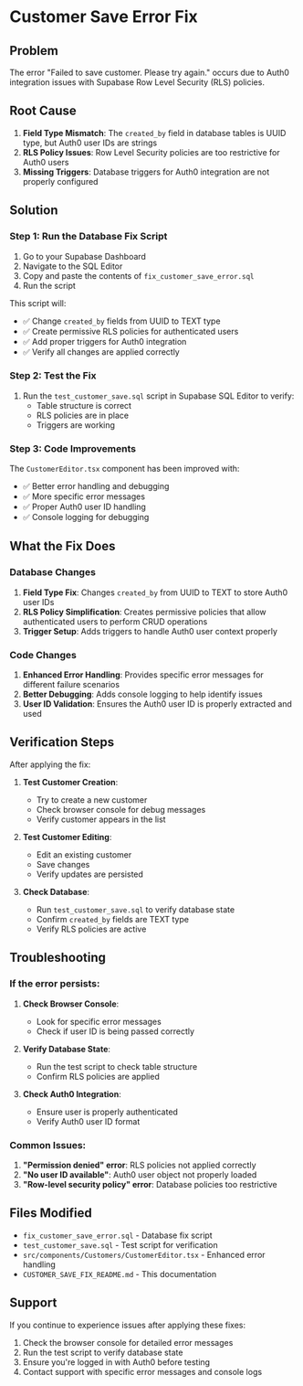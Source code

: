 # Customer Save Error Fix

## Problem
The error "Failed to save customer. Please try again." occurs due to Auth0 integration issues with Supabase Row Level Security (RLS) policies.

## Root Cause
1. **Field Type Mismatch**: The `created_by` field in database tables is UUID type, but Auth0 user IDs are strings
2. **RLS Policy Issues**: Row Level Security policies are too restrictive for Auth0 users
3. **Missing Triggers**: Database triggers for Auth0 integration are not properly configured

## Solution

### Step 1: Run the Database Fix Script

1. Go to your Supabase Dashboard
2. Navigate to the SQL Editor
3. Copy and paste the contents of `fix_customer_save_error.sql`
4. Run the script

This script will:
- ✅ Change `created_by` fields from UUID to TEXT type
- ✅ Create permissive RLS policies for authenticated users
- ✅ Add proper triggers for Auth0 integration
- ✅ Verify all changes are applied correctly

### Step 2: Test the Fix

1. Run the `test_customer_save.sql` script in Supabase SQL Editor to verify:
   - Table structure is correct
   - RLS policies are in place
   - Triggers are working

### Step 3: Code Improvements

The `CustomerEditor.tsx` component has been improved with:
- ✅ Better error handling and debugging
- ✅ More specific error messages
- ✅ Proper Auth0 user ID handling
- ✅ Console logging for debugging

## What the Fix Does

### Database Changes
1. **Field Type Fix**: Changes `created_by` from UUID to TEXT to store Auth0 user IDs
2. **RLS Policy Simplification**: Creates permissive policies that allow authenticated users to perform CRUD operations
3. **Trigger Setup**: Adds triggers to handle Auth0 user context properly

### Code Changes
1. **Enhanced Error Handling**: Provides specific error messages for different failure scenarios
2. **Better Debugging**: Adds console logging to help identify issues
3. **User ID Validation**: Ensures the Auth0 user ID is properly extracted and used

## Verification Steps

After applying the fix:

1. **Test Customer Creation**:
   - Try to create a new customer
   - Check browser console for debug messages
   - Verify customer appears in the list

2. **Test Customer Editing**:
   - Edit an existing customer
   - Save changes
   - Verify updates are persisted

3. **Check Database**:
   - Run `test_customer_save.sql` to verify database state
   - Confirm `created_by` fields are TEXT type
   - Verify RLS policies are active

## Troubleshooting

### If the error persists:

1. **Check Browser Console**:
   - Look for specific error messages
   - Check if user ID is being passed correctly

2. **Verify Database State**:
   - Run the test script to check table structure
   - Confirm RLS policies are applied

3. **Check Auth0 Integration**:
   - Ensure user is properly authenticated
   - Verify Auth0 user ID format

### Common Issues:

1. **"Permission denied" error**: RLS policies not applied correctly
2. **"No user ID available"**: Auth0 user object not properly loaded
3. **"Row-level security policy" error**: Database policies too restrictive

## Files Modified

- `fix_customer_save_error.sql` - Database fix script
- `test_customer_save.sql` - Test script for verification
- `src/components/Customers/CustomerEditor.tsx` - Enhanced error handling
- `CUSTOMER_SAVE_FIX_README.md` - This documentation

## Support

If you continue to experience issues after applying these fixes:

1. Check the browser console for detailed error messages
2. Run the test script to verify database state
3. Ensure you're logged in with Auth0 before testing
4. Contact support with specific error messages and console logs 
